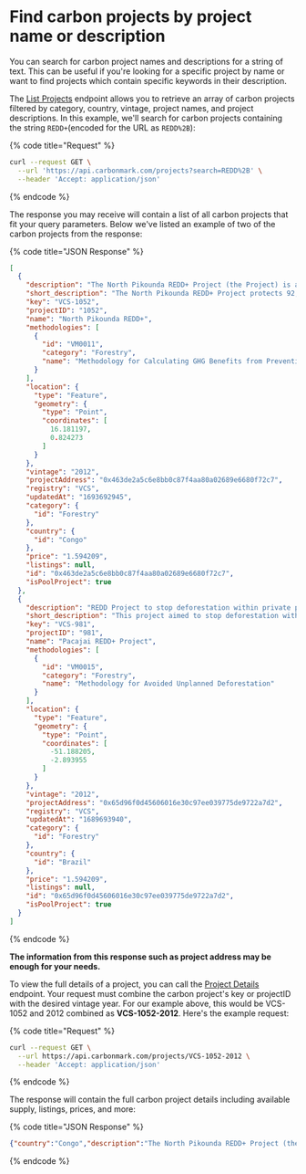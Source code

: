 # Find carbon projects by project name or description

You can search for carbon project names and descriptions for a string of text. This can be useful if you're looking for a specific project by name or want to find projects which contain specific keywords in their description.

The [List Projects](https://api.carbonmark.com/#/paths/projects/get) endpoint allows you to retrieve an array of carbon projects filtered by category, country, vintage, project names, and project descriptions. In this example, we'll search for carbon projects containing the string `REDD+`(encoded for the URL as `REDD%2B`):

{% code title="Request" %}
```sh
curl --request GET \
  --url 'https://api.carbonmark.com/projects?search=REDD%2B' \
  --header 'Accept: application/json'
```
{% endcode %}

The response you may receive will contain a list of all carbon projects that fit your query parameters. Below we've listed an example of two of the carbon projects from the response:

{% code title="JSON Response" %}
```json
[
  {
    "description": "The North Pikounda REDD+ Project (the Project) is a reducing emission from deforestation and degradation plus conservation and sustainable forestry (REDD+) project designed to protect 92,530 hectares (ha) of unlogged native Congolese forest, legally designated as a selective logging concession. The anticipated selective logging would have been undertaken on the dry lands, consisting on an area of 55,950 ha.   The main activity of the North Pikounda REDD+ Project is the cancelation of the planned degradation and deforestation activities and the decision to instead protect the forest area, while maintaining and protecting the biodiversity of the area.",
    "short_description": "The North Pikounda REDD+ Project protects 92,530 hectares of unlogged native Congolese forest from deforestation and degradation. The project cancels the planned selective logging and focuses on maintaining and protecting the biodiversity of the area.",
    "key": "VCS-1052",
    "projectID": "1052",
    "name": "North Pikounda REDD+",
    "methodologies": [
      {
        "id": "VM0011",
        "category": "Forestry",
        "name": "Methodology for Calculating GHG Benefits from Preventing Planned Degradation"
      }
    ],
    "location": {
      "type": "Feature",
      "geometry": {
        "type": "Point",
        "coordinates": [
          16.181197,
          0.824273
        ]
      }
    },
    "vintage": "2012",
    "projectAddress": "0x463de2a5c6e8bb0c87f4aa80a02689e6680f72c7",
    "registry": "VCS",
    "updatedAt": "1693692945",
    "category": {
      "id": "Forestry"
    },
    "country": {
      "id": "Congo"
    },
    "price": "1.594209",
    "listings": null,
    "id": "0x463de2a5c6e8bb0c87f4aa80a02689e6680f72c7",
    "isPoolProject": true
  },
  {
    "description": "REDD Project to stop deforestation within private parcels amounting to  135, 105 Ha at the edge of the deforestation frontier in Brazil. The project will generate multiple climate, social, and biodiversity benefits.",
    "short_description": "This project aimed to stop deforestation within private parcels in Brazil, covering 135,105 hectares at the edge of the deforestation frontier. It generated various benefits for the climate, social welfare, and biodiversity.",
    "key": "VCS-981",
    "projectID": "981",
    "name": "Pacajai REDD+ Project",
    "methodologies": [
      {
        "id": "VM0015",
        "category": "Forestry",
        "name": "Methodology for Avoided Unplanned Deforestation"
      }
    ],
    "location": {
      "type": "Feature",
      "geometry": {
        "type": "Point",
        "coordinates": [
          -51.188205,
          -2.893955
        ]
      }
    },
    "vintage": "2012",
    "projectAddress": "0x65d96f0d45606016e30c97ee039775de9722a7d2",
    "registry": "VCS",
    "updatedAt": "1689693940",
    "category": {
      "id": "Forestry"
    },
    "country": {
      "id": "Brazil"
    },
    "price": "1.594209",
    "listings": null,
    "id": "0x65d96f0d45606016e30c97ee039775de9722a7d2",
    "isPoolProject": true
  }
]
```
{% endcode %}

**The information from this response such as project address may be enough for your needs.**

To view the full details of a project, you can call the [Project Details](https://api.carbonmark.com/#/paths/projects-id/get) endpoint. Your request must combine the carbon project's key or projectID with the desired vintage year. For our example above, this would be VCS-1052 and 2012 combined as **VCS-1052-2012**. Here's the example request:

{% code title="Request" %}
```sh
curl --request GET \
  --url https://api.carbonmark.com/projects/VCS-1052-2012 \
  --header 'Accept: application/json'
```
{% endcode %}

The response will contain the full carbon project details including available supply, listings, prices, and more:

{% code title="JSON Response" %}
```json
{"country":"Congo","description":"The North Pikounda REDD+ Project (the Project) is a reducing emission from deforestation and degradation plus conservation and sustainable forestry (REDD+) project designed to protect 92,530 hectares (ha) of unlogged native Congolese forest, legally designated as a selective logging concession. The anticipated selective logging would have been undertaken on the dry lands, consisting on an area of 55,950 ha.   The main activity of the North Pikounda REDD+ Project is the cancelation of the planned degradation and deforestation activities and the decision to instead protect the forest area, while maintaining and protecting the biodiversity of the area.","key":"VCS-1052","registry":"VCS","url":"https://registry.verra.org/app/projectDetail/VCS/1052","name":"North Pikounda REDD+","methodologies":[{"id":"VM0011","category":"Forestry","name":"Methodology for Calculating GHG Benefits from Preventing Planned Degradation"}],"long_description":"The North Pikounda REDD+ Project is a conservation and sustainable forestry initiative that aims to reduce emissions from deforestation and degradation. It covers an area of 92,530 hectares of unlogged native Congolese forest, legally designated as a selective logging concession. The project is a critical step in protecting the environment and preserving biodiversity in the region.\n\nKey Highlights:\n- The project is focused on canceling planned degradation and deforestation activities in the area.\n- It aims to protect 92,530 hectares of native forest and maintain the biodiversity of the region.\n- Selective logging was originally planned for the dry lands, which covers 55,950 hectares of the area.\n- The project is expected to reduce carbon emissions by preventing deforestation and degradation activities.\n\nThe North Pikounda REDD+ Project is essential in the fight against climate change. By protecting the forest area, the project not only preserves the biodiversity of the region but also prevents the release of carbon emissions into the atmosphere. The project is a prime example of how conservation and sustainable forestry practices can help combat global warming and its devastating effects.","projectID":"1052","location":{"type":"Feature","geometry":{"type":"Point","coordinates":[16.181197,0.824273]}},"price":"0.486285","prices":[{"poolName":"bct","supply":"0.04683854825459054","poolAddress":"0x2f800db0fdb5223b3c3f354886d907a671414a7f","isPoolDefault":false,"projectTokenAddress":"0x463de2a5c6e8bb0c87f4aa80a02689e6680f72c7","singleUnitPrice":"0.486285"},{"poolName":"nct","supply":"116.14738837478383","poolAddress":"0xD838290e877E0188a4A44700463419ED96c16107","isPoolDefault":false,"projectTokenAddress":"0x463de2a5c6e8bb0c87f4aa80a02689e6680f72c7","singleUnitPrice":"1.594209"}],"isPoolProject":true,"images":[],"activities":[{"id":"0xc72eb2eff8fd7d0bc3910e3457148ba066f3f148622a5e1fd626474212c4e608CreatedListing","amount":"1.0","previousAmount":null,"price":"3.0","previousPrice":null,"timeStamp":"1680255333","activityType":"CreatedListing","seller":{"id":"0x34100194ea0024b5bb8805c859089c6ba8a8ce5c"},"buyer":null}],"listings":[],"vintage":"2012","stats":{"totalBridged":55532,"totalRetired":15029.68507465425,"totalSupply":40052.65833134575}}
```
{% endcode %}
